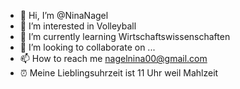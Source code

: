 - 👋 Hi, I’m @NinaNagel
- 👀 I’m interested in Volleyball
- 🌱 I’m currently learning  Wirtschaftswissenschaften
- 💞️ I’m looking to collaborate on ...
- 📫 How to reach me nagelnina00@gmail.com
- ⏰  Meine Lieblingsuhrzeit ist 11 Uhr weil Mahlzeit
 <!---
NinaNagel/NinaNagel is a ✨ special ✨ repository because its `README.md` (this file) appears on your GitHub profile.
You can click the Preview link to take a look at your changes.
--->
